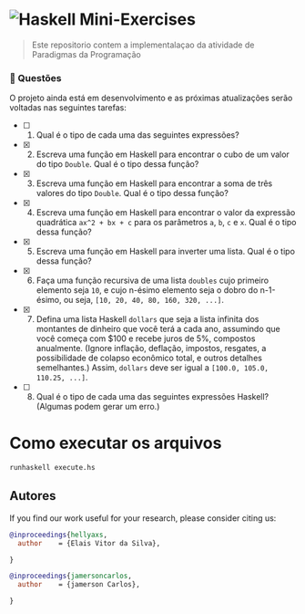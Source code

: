 # ![Haskell](https://img.shields.io/badge/Haskell-5e5086?style=for-the-badge&logo=haskell&logoColor=white)  Mini-Exercises 



> Este repositorio contem a implementalaçao da atividade de Paradigmas da Programação

### 📝 Questões

O projeto ainda está em desenvolvimento e as próximas atualizações serão voltadas nas seguintes tarefas:

- [ ] 1. Qual é o tipo de cada uma das seguintes expressões?  
- [x] 2. Escreva uma função em Haskell para encontrar o cubo de um valor do tipo `Double`. Qual é o tipo dessa função? 
- [x] 3. Escreva uma função em Haskell para encontrar a soma de três valores do tipo `Double`. Qual é o tipo dessa função?
- [x] 4. Escreva uma função em Haskell para encontrar o valor da expressão quadrática `ax^2 + bx + c` para os parâmetros `a`, `b`, `c` e `x`. Qual é o tipo dessa função? 
- [x] 5. Escreva uma função em Haskell para inverter uma lista. Qual é o tipo dessa função? 
- [x] 6. Faça uma função recursiva de uma lista `doubles` cujo primeiro elemento seja `10`, e cujo n-ésimo elemento seja o dobro do n-1-ésimo, ou seja, `[10, 20, 40, 80, 160, 320, ...]`. 
- [x] 7. Defina uma lista Haskell `dollars` que seja a lista infinita dos montantes de dinheiro que você terá a cada ano, assumindo que você começa com $100 e recebe juros de 5%, compostos anualmente. (Ignore inflação, deflação, impostos, resgates, a possibilidade de colapso econômico total, e outros detalhes semelhantes.) Assim, `dollars` deve ser igual a `[100.0, 105.0, 110.25, ...]`. 
- [ ] 8. Qual é o tipo de cada uma das seguintes expressões Haskell? (Algumas podem gerar um erro.) 
 

# Como executar os arquivos

```bash
runhaskell execute.hs
```

## Autores

If you find our work useful for your research, please consider citing us:

```bibtex
@inproceedings{hellyaxs,
  author    = {Elais Vitor da Silva},

}

@inproceedings{jamersoncarlos,
  author    = {jamerson Carlos},

}
```
